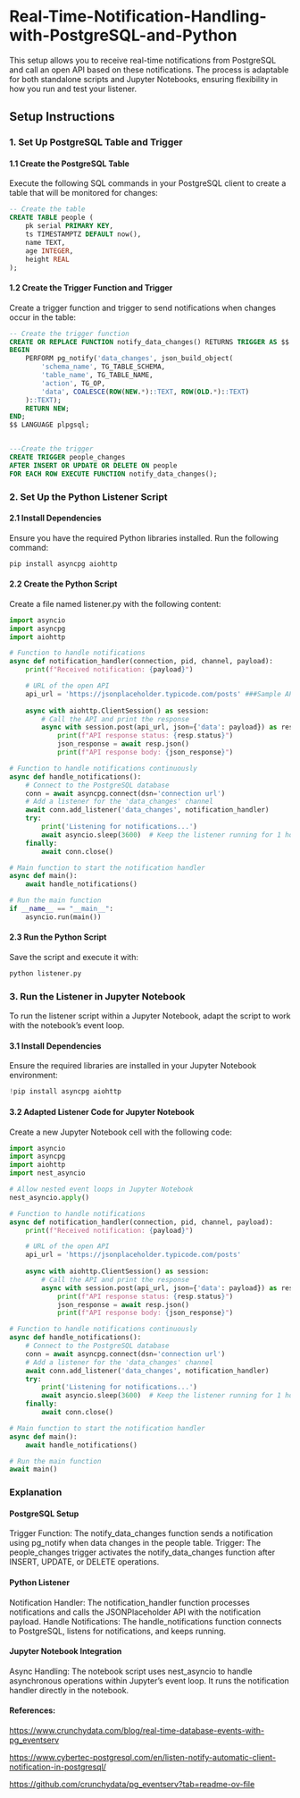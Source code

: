 # Real-Time-Notification-Handling-with-PostgreSQL-and-Python
This setup allows you to receive real-time notifications from PostgreSQL and call an open API based on these notifications. The process is adaptable for both standalone scripts and Jupyter Notebooks, ensuring flexibility in how you run and test your listener.

## Setup Instructions

### 1. Set Up PostgreSQL Table and Trigger

#### 1.1 Create the PostgreSQL Table

Execute the following SQL commands in your PostgreSQL client to create a table that will be monitored for changes:

```sql
-- Create the table
CREATE TABLE people (
    pk serial PRIMARY KEY,
    ts TIMESTAMPTZ DEFAULT now(),
    name TEXT,
    age INTEGER,
    height REAL
);
```

#### 1.2 Create the Trigger Function and Trigger
Create a trigger function and trigger to send notifications when changes occur in the table:

```sql
-- Create the trigger function
CREATE OR REPLACE FUNCTION notify_data_changes() RETURNS TRIGGER AS $$
BEGIN
    PERFORM pg_notify('data_changes', json_build_object(
        'schema_name', TG_TABLE_SCHEMA,
        'table_name', TG_TABLE_NAME,
        'action', TG_OP,
        'data', COALESCE(ROW(NEW.*)::TEXT, ROW(OLD.*)::TEXT)
    )::TEXT);
    RETURN NEW;
END;
$$ LANGUAGE plpgsql;


---Create the trigger
CREATE TRIGGER people_changes
AFTER INSERT OR UPDATE OR DELETE ON people
FOR EACH ROW EXECUTE FUNCTION notify_data_changes();
```

### 2. Set Up the Python Listener Script
#### 2.1 Install Dependencies
Ensure you have the required Python libraries installed. Run the following command:

```bash
pip install asyncpg aiohttp
```

#### 2.2 Create the Python Script
Create a file named listener.py with the following content:

```python
import asyncio
import asyncpg
import aiohttp

# Function to handle notifications
async def notification_handler(connection, pid, channel, payload):
    print(f"Received notification: {payload}")

    # URL of the open API
    api_url = 'https://jsonplaceholder.typicode.com/posts' ###Sample API for testing
    
    async with aiohttp.ClientSession() as session:
        # Call the API and print the response
        async with session.post(api_url, json={'data': payload}) as resp:
            print(f"API response status: {resp.status}")
            json_response = await resp.json()
            print(f"API response body: {json_response}")

# Function to handle notifications continuously
async def handle_notifications():
    # Connect to the PostgreSQL database
    conn = await asyncpg.connect(dsn='connection url')
    # Add a listener for the 'data_changes' channel
    await conn.add_listener('data_changes', notification_handler)
    try:
        print('Listening for notifications...')
        await asyncio.sleep(3600)  # Keep the listener running for 1 hour
    finally:
        await conn.close()

# Main function to start the notification handler
async def main():
    await handle_notifications()

# Run the main function
if __name__ == "__main__":
    asyncio.run(main())
```

#### 2.3 Run the Python Script
Save the script and execute it with:
```python
python listener.py
```

### 3. Run the Listener in Jupyter Notebook
To run the listener script within a Jupyter Notebook, adapt the script to work with the notebook’s event loop.

#### 3.1 Install Dependencies
Ensure the required libraries are installed in your Jupyter Notebook environment:

```python
!pip install asyncpg aiohttp
```

#### 3.2 Adapted Listener Code for Jupyter Notebook
Create a new Jupyter Notebook cell with the following code:

```python
import asyncio
import asyncpg
import aiohttp
import nest_asyncio

# Allow nested event loops in Jupyter Notebook
nest_asyncio.apply()

# Function to handle notifications
async def notification_handler(connection, pid, channel, payload):
    print(f"Received notification: {payload}")

    # URL of the open API
    api_url = 'https://jsonplaceholder.typicode.com/posts'
    
    async with aiohttp.ClientSession() as session:
        # Call the API and print the response
        async with session.post(api_url, json={'data': payload}) as resp:
            print(f"API response status: {resp.status}")
            json_response = await resp.json()
            print(f"API response body: {json_response}")

# Function to handle notifications continuously
async def handle_notifications():
    # Connect to the PostgreSQL database
    conn = await asyncpg.connect(dsn='connection url')
    # Add a listener for the 'data_changes' channel
    await conn.add_listener('data_changes', notification_handler)
    try:
        print('Listening for notifications...')
        await asyncio.sleep(3600)  # Keep the listener running for 1 hour
    finally:
        await conn.close()

# Main function to start the notification handler
async def main():
    await handle_notifications()

# Run the main function
await main()
```
### Explanation

#### PostgreSQL Setup
Trigger Function: The notify_data_changes function sends a notification using pg_notify when data changes in the people table.
Trigger: The people_changes trigger activates the notify_data_changes function after INSERT, UPDATE, or DELETE operations.

#### Python Listener
Notification Handler: The notification_handler function processes notifications and calls the JSONPlaceholder API with the notification payload.
Handle Notifications: The handle_notifications function connects to PostgreSQL, listens for notifications, and keeps running.

#### Jupyter Notebook Integration
Async Handling: The notebook script uses nest_asyncio to handle asynchronous operations within Jupyter’s event loop. It runs the notification handler directly in the notebook.

#### References:
https://www.crunchydata.com/blog/real-time-database-events-with-pg_eventserv 

https://www.cybertec-postgresql.com/en/listen-notify-automatic-client-notification-in-postgresql/ 

https://github.com/crunchydata/pg_eventserv?tab=readme-ov-file


